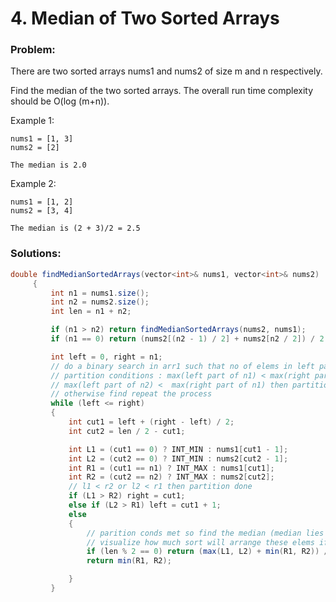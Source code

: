 # 4. Median of Two Sorted Arrays

### Problem:

There are two sorted arrays nums1 and nums2 of size m and n respectively.

Find the median of the two sorted arrays. The overall run time complexity should be O\(log \(m+n\)\).

Example 1:

```
nums1 = [1, 3]
nums2 = [2]

The median is 2.0
```

Example 2:

```
nums1 = [1, 2]
nums2 = [3, 4]

The median is (2 + 3)/2 = 2.5
```

### Solutions:

```java
double findMedianSortedArrays(vector<int>& nums1, vector<int>& nums2)
     {
         int n1 = nums1.size();
         int n2 = nums2.size();
         int len = n1 + n2;

         if (n1 > n2) return findMedianSortedArrays(nums2, nums1);
         if (n1 == 0) return (nums2[(n2 - 1) / 2] + nums2[n2 / 2]) / 2.0;

         int left = 0, right = n1;
         // do a binary search in arr1 such that no of elems in left partion of ar1 and left ar2 is equal to len/2
         // partition conditions : max(left part of n1) < max(right part of n2) and
         // max(left part of n2) <  max(right part of n1) then partition done
         // otherwise find repeat the process 
         while (left <= right)
         {
             int cut1 = left + (right - left) / 2;
             int cut2 = len / 2 - cut1;

             int L1 = (cut1 == 0) ? INT_MIN : nums1[cut1 - 1];
             int L2 = (cut2 == 0) ? INT_MIN : nums2[cut2 - 1];
             int R1 = (cut1 == n1) ? INT_MAX : nums1[cut1];
             int R2 = (cut2 == n2) ? INT_MAX : nums2[cut2];
             // l1 < r2 or l2 < r1 then partition done
             if (L1 > R2) right = cut1;
             else if (L2 > R1) left = cut1 + 1;
             else
             {
                 // parition conds met so find the median (median lies in l1, l2, r1, r2)
                 // visualize how much sort will arrange these elems if they are merging and find median
                 if (len % 2 == 0) return (max(L1, L2) + min(R1, R2)) / 2.0;
                 return min(R1, R2);

             }
         }
```



